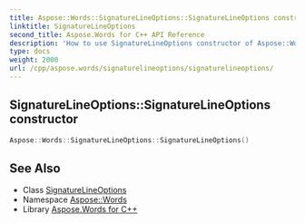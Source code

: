 ```yaml
---
title: Aspose::Words::SignatureLineOptions::SignatureLineOptions constructor
linktitle: SignatureLineOptions
second_title: Aspose.Words for C++ API Reference
description: 'How to use SignatureLineOptions constructor of Aspose::Words::SignatureLineOptions class in C++.'
type: docs
weight: 2000
url: /cpp/aspose.words/signaturelineoptions/signaturelineoptions/
---
```

## SignatureLineOptions::SignatureLineOptions constructor




```cpp
Aspose::Words::SignatureLineOptions::SignatureLineOptions()
```

## See Also

* Class [SignatureLineOptions](../)
* Namespace [Aspose::Words](../../)
* Library [Aspose.Words for C++](../../../)
